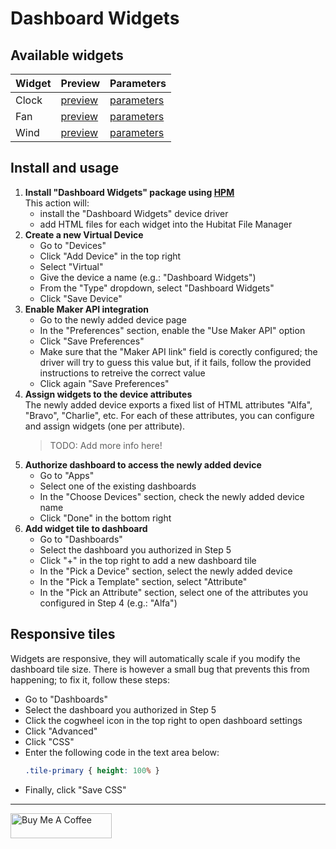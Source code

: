 # Dashboard Widgets

## Available widgets

| Widget | Preview | Parameters |
|--------|---------|------------|
| Clock | [preview](https://dan-danache.github.io/hubitat/dashboard-widgets-driver/widgets/clock.html?mock=true) | [parameters](https://github.com/dan-danache/hubitat/blob/main/dashboard-widgets-driver/widgets/clock.html) |
| Fan | [preview](https://dan-danache.github.io/hubitat/dashboard-widgets-driver/widgets/fan.html?mock=true) | [parameters](https://github.com/dan-danache/hubitat/blob/main/dashboard-widgets-driver/widgets/fan.html) |
| Wind | [preview](https://dan-danache.github.io/hubitat/dashboard-widgets-driver/widgets/wind.html?mock=true) | [parameters](https://github.com/dan-danache/hubitat/blob/main/dashboard-widgets-driver/widgets/wind.html) |

## Install and usage
1. **Install "Dashboard Widgets" package using [HPM](https://hubitatpackagemanager.hubitatcommunity.com/)**\
   This action will:
   * install the "Dashboard Widgets" device driver
   * add HTML files for each widget into the Hubitat File Manager
3. **Create a new Virtual Device**
   * Go to "Devices"
   * Click "Add Device" in the top right
   * Select "Virtual"
   * Give the device a name (e.g.: "Dashboard Widgets")
   * From the "Type" dropdown, select "Dashboard Widgets"
   * Click "Save Device"
4. **Enable Maker API integration**
   * Go to the newly added device page
   * In the "Preferences" section, enable the "Use Maker API" option
   * Click "Save Preferences"
   * Make sure that the "Maker API link" field is corectly configured; the driver will try to guess this value but, if it fails, follow the provided instructions to retreive the correct value
   * Click again "Save Preferences"
5. **Assign widgets to the device attributes**\
   The newly added device exports a fixed list of HTML attributes "Alfa", "Bravo", "Charlie", etc. For each of these attributes, you can configure and assign widgets (one per attribute).
   > TODO: Add more info here!
6. **Authorize dashboard to access the newly added device**
   * Go to "Apps"
   * Select one of the existing dashboards
   * In the "Choose Devices" section, check the newly added device name
   * Click "Done" in the bottom right
7. **Add widget tile to dashboard**
   * Go to "Dashboards"
   * Select the dashboard you authorized in Step 5
   * Click "+" in the top right to add a new dashboard tile
   * In the "Pick a Device" section, select the newly added device
   * In the "Pick a Template" section, select "Attribute"
   * In the "Pick an Attribute" section, select one of the attributes you configured in Step 4 (e.g.: "Alfa")
  
## Responsive tiles
Widgets are responsive, they will automatically scale if you modify the dashboard tile size. There is however a small bug that prevents this from happening; to fix it, follow these steps:
* Go to "Dashboards"
* Select the dashboard you authorized in Step 5
* Click the cogwheel icon in the top right to open dashboard settings
* Click "Advanced"
* Click "CSS"
* Enter the following code in the text area below:
  ```css
  .tile-primary { height: 100% }
  ```
* Finally, click "Save CSS"

---
[<img src="https://cdn.buymeacoffee.com/buttons/v2/default-yellow.png" alt="Buy Me A Coffee" style="height: 40px !important;width: 162px !important">](https://www.buymeacoffee.com/dandanache)
